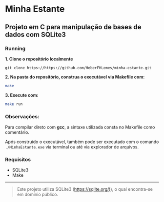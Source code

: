 # Minha Estante

## Projeto em C para manipulação de bases de dados com SQLite3

### Running

**1. Clone o repositório localmente**
```git
git clone https://https://github.com/HeberFHLemes/minha-estante.git
```

**2. Na pasta do repositório, construa o executável via Makefile com:**
```bash 
make
```
**3. Execute com:**
```bash
make run
```
### Observações: 

Para compilar direto com **gcc**, a sintaxe utilizada consta no Makefile como comentário.

Após construído o executável, também pode ser executado com o comando `./MinhaEstante.exe` via terminal ou até via explorador de arquivos.

### Requisitos
- SQLite3
- Make

---

> Este projeto utiliza SQLite3 ([https://sqlite.org/)](https://sqlite.org/)),
> o qual encontra-se em domínio público.
